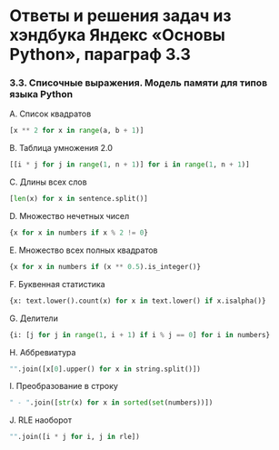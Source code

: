 # Ответы и решения задач из хэндбука Яндекс «Основы Python», параграф 3.3

### 3.3. Списочные выражения. Модель памяти для типов языка Python

A. Список квадратов
```python
[x ** 2 for x in range(a, b + 1)]
```

B. Таблица умножения 2.0
```python
[[i * j for j in range(1, n + 1)] for i in range(1, n + 1)]
```

C. Длины всех слов
```python
[len(x) for x in sentence.split()]
```

D. Множество нечетных чисел
```python
{x for x in numbers if x % 2 != 0}
```

E. Множество всех полных квадратов
```python
{x for x in numbers if (x ** 0.5).is_integer()}
```

F. Буквенная статистика
```python
{x: text.lower().count(x) for x in text.lower() if x.isalpha()}
```

G. Делители
```python
{i: [j for j in range(1, i + 1) if i % j == 0] for i in numbers}
```

H. Аббревиатура
```python
"".join([x[0].upper() for x in string.split()])
```

I. Преобразование в строку
```python
" - ".join([str(x) for x in sorted(set(numbers))])
```

J. RLE наоборот
```python
"".join([i * j for i, j in rle])
```